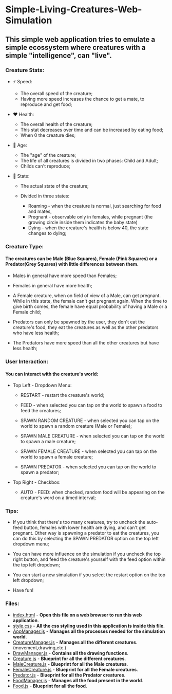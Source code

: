 # Simple-Living-Creatures-Web-Simulation

## This simple web application tries to emulate a simple ecossystem where creatures with a simple "intelligence", can "live".

### Creature Stats:

   * :zap: Speed:
   
     - The overall speed of the creature;
     - Having more speed increases the chance to get a mate, to reproduce and get food;

   * :heart: Health: 
   
     - The overall health of the creature;
     - This stat decreases over time and can be increased by eating food;
     - When 0 the creature dies;

   * :older_man: Age: 
   
     - The "age" of the creature;
     - The life of all creatures is divided in two phases: Child and Adult;
     - Childs can't reproduce;

   * :game_die: State: 
     
     - The actual state of the creature;
     - Divided in three states: 
     
       - Roaming - when the creature is normal, just searching for food and mates,
       - Pregnant - observable only in females, while pregnant (the growing circle inside them indicates the baby state)
       - Dying - when the creature's health is below 40, the state changes to dying;
       
### Creature Type:          
#### The creatures can be Male (Blue Squares), Female (Pink Squares) or a Predator(Grey Squares) with little differences between them.

   * Males in general have more speed than Females;

   * Females in general have more health;

   * A Female creature, when on field of view of a Male, can get pregnant. While in this state, the female can't get pregnant again. When the time to give birth comes, the female have equal probability of having a Male or a Female child;

   * Predators can only be spawned by the user, they don't eat the creature's food, they eat the creatures as well as the other predators who have less health;

   * The Predators have more speed than all the other creatures but have less health;

### User Interaction:
#### You can interact with the creature's world:

   * Top Left - Dropdown Menu:
   
     - RESTART - restart the creature's world;

     - FEED - when selected you can tap on the world to spawn a food to feed the creatures;

     - SPAWN RANDOM CREATURE - when selected you can tap on the world to spawn a random creature (Male or Female); 

     - SPAWN MALE CREATURE - when selected you can tap on the world to spawn a male creature; 

     - SPAWN FEMALE CREATURE - when selected you can tap on the world to spawn a female creature; 

     - SPAWN PREDATOR - when selected you can tap on the world to spawn a predator; 

   * Top Right - Checkbox:

     - AUTO - FEED: when checked, random food will be appearing on the creature's word on a timed interval;
     
### Tips:
            
   * If you think that there's too many creatures, try to uncheck the auto-feed button, females with lower health are dying, and can't get pregnant. Other way is spawning a predator to eat the creatures, you can do this by selecting the SPAWN PREDATOR option on the top left dropdown menu;
                
   * You can have more influence on the simulation if you uncheck the top right button, and feed the creature's yourself with the feed option within the top left dropdown;
            
   * You can start a new simulation if you select the restart option on the top left dropdown;

   * Have fun!
            
### Files:
           
   * [index.html](https://github.com/1andre-santos1/Simple-Living-Creatures-Web-Simulation/blob/master/index.html)           - **Open this file on a web browser to run this web application**.
   * [style.css](https://github.com/1andre-santos1/Simple-Living-Creatures-Web-Simulation/blob/master/style.css)            - **All the css styling used in this application is inside this file**.
   * [AppManager.js](https://github.com/1andre-santos1/Simple-Living-Creatures-Web-Simulation/blob/master/AppManager.js)        - **Manages all the processes needed for the simulation world**.
   * [CreatureManager.js](https://github.com/1andre-santos1/Simple-Living-Creatures-Web-Simulation/blob/master/CreatureManager.js)   - **Manages all the different creatures**. (movement,drawing,etc.)
   * [DrawManager.js](https://github.com/1andre-santos1/Simple-Living-Creatures-Web-Simulation/blob/master/DrawManager.js)       - **Contains all the drawing functions**.
   * [Creature.js](https://github.com/1andre-santos1/Simple-Living-Creatures-Web-Simulation/blob/master/Creature.js)          - **Blueprint for all the different creatures**.
   * [MaleCreature.js](https://github.com/1andre-santos1/Simple-Living-Creatures-Web-Simulation/blob/master/MaleCreature.js)     - **Blueprint for all the Male creatures**.
   * [FemaleCreature.js](https://github.com/1andre-santos1/Simple-Living-Creatures-Web-Simulation/blob/master/FemaleCreature.js)    - **Blueprint for all the Female creatures**.
   * [Predator.js](https://github.com/1andre-santos1/Simple-Living-Creatures-Web-Simulation/blob/master/Predator.js)          - **Blueprint for all the Predator creatures**.
   * [FoodManager.js](https://github.com/1andre-santos1/Simple-Living-Creatures-Web-Simulation/blob/master/FoodManager.js)       - **Manages all the food present in the world**.
   * [Food.js](https://github.com/1andre-santos1/Simple-Living-Creatures-Web-Simulation/blob/master/Food.js)             - **Blueprint for all the food**.
